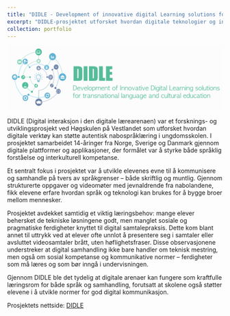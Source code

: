 ```yaml
---
title: "DIDLE - Development of innovative digital Learning solutions for transnational Language and Cultural education (Erasmus+)"
excerpt: "DIDLE-prosjektet utforsket hvordan digitale teknologier og internasjonalt samarbeid kan styrke elevers språk- og kulturforståelse i nordisk kontekst. Med særlig vekt på muntlig språk og barne- og ungdomslitteratur, utvikler prosjektet undervisningspraksiser som fremmer tverrnasjonal samhandling. Gjennom videreutvikling av læringsressursene Norden i Skolen og appen Fotspor, undersøkte vi hvordan digitale verktøy og lokal informasjon kan berike språkundervisningen. Prosjektet bygde på fire perspektiver: nabospråk, digital samhandling, litteraturformidling og profesjonsutvikling på tvers av landegrenser.<br/><img src='/images/DIDLE-Logo.png'>"
collection: portfolio
---
```


<img src='/images/DIDLE-Logo.png'>

DIDLE (Digital interaksjon i den digitale lærearenaen) var et forsknings- og utviklingsprosjekt ved Høgskulen på Vestlandet som utforsket hvordan digitale verktøy kan støtte autentisk nabospråklæring i ungdomsskolen. I prosjektet samarbeidet 14-åringer fra Norge, Sverige og Danmark gjennom digitale plattformer og applikasjoner, der formålet var å styrke både språklig forståelse og interkulturell kompetanse.

Et sentralt fokus i prosjektet var å utvikle elevenes evne til å kommunisere og samhandle på tvers av språkgrenser – både skriftlig og muntlig. Gjennom strukturerte oppgaver og videomøter med jevnaldrende fra nabolandene, fikk elevene erfare hvordan språk og teknologi kan brukes for å bygge broer mellom mennesker.

Prosjektet avdekket samtidig et viktig læringsbehov: mange elever behersket de tekniske løsningene godt, men manglet sosiale og pragmatiske ferdigheter knyttet til digital samtalepraksis. Dette kom blant annet til uttrykk ved at elever ofte unnlot å presentere seg i samtaler eller avsluttet videosamtaler brått, uten høflighetsfraser. Disse observasjonene understreker at digital samhandling ikke bare handler om teknisk mestring, men også om sosial kompetanse og kommunikative normer – ferdigheter som må læres og som bør inngå i undervisningen.

Gjennom DIDLE ble det tydelig at digitale arenaer kan fungere som kraftfulle læringsrom for både språk og samhandling, forutsatt at skolene også støtter elevene i å utvikle normer for god digital kommunikasjon.

Prosjektets nettside: [DIDLE](https://didleproject.wordpress.com/about/)